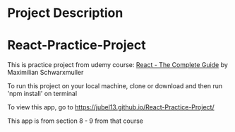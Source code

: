 # Project Description

# React-Practice-Project

This is practice project from udemy course: <a href="https://www.udemy.com/course/react-the-complete-guide-incl-redux/">React - The Complete Guide</a>  by Maximilian Schwarxmuller

To run this project on your local machine, clone or download and then run 'npm install' on terminal

To view this app, go to https://jubel13.github.io/React-Practice-Project/

This app is from section 8 - 9 from that course
